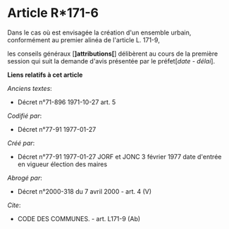 # Article R*171-6

Dans le cas où est envisagée la création d'un ensemble urbain, conformément au premier alinéa de l'article L. 171-9,

les conseils généraux [**]attributions[**] délibèrent au cours de la première session qui suit la demande d'avis présentée
par le préfet[*date - délai*].

**Liens relatifs à cet article**

_Anciens textes_:

  - Décret n°71-896 1971-10-27 art. 5

_Codifié par_:

  - Décret n°77-91 1977-01-27

_Créé par_:

  - Décret n°77-91 1977-01-27 JORF et JONC 3 février 1977 date d'entrée en vigueur élection des maires

_Abrogé par_:

  - Décret n°2000-318 du 7 avril 2000 - art. 4 (V)

_Cite_:

  - CODE DES COMMUNES. - art. L171-9 (Ab)
